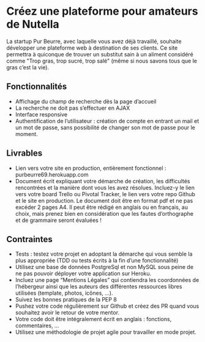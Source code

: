 # Créez une plateforme pour amateurs de Nutella

La startup Pur Beurre, avec laquelle vous avez déjà travaillé, souhaite développer une plateforme web à destination de ses clients. Ce site permettra à quiconque de trouver un substitut sain à un aliment considéré comme "Trop gras, trop sucré, trop salé" (même si nous savons tous que le gras c’est la vie).

## Fonctionnalités

* Affichage du champ de recherche dès la page d’accueil
* La recherche ne doit pas s’effectuer en AJAX
* Interface responsive
* Authentification de l’utilisateur : création de compte en entrant un mail et un mot de passe, sans possibilité de changer son mot de passe pour le moment.

## Livrables

* Lien vers votre site en production, entièrement fonctionnel : purbeurre69.herokuapp.com
* Document écrit expliquant votre démarche de création, les difficultés rencontrées et la manière dont vous les avez résolues. Incluez-y le lien vers votre board Trello ou Pivotal Tracker, le lien vers votre repo Github et le site en production.  Le document doit être en format pdf et ne pas excéder 2 pages A4. Il peut être rédigé en anglais ou en français, au choix, mais prenez bien en considération que les fautes d’orthographe et de grammaire seront évaluées !

## Contraintes

* Tests : testez votre projet en adoptant la démarche qui vous semble la plus appropriée (TDD ou tests écrits à la fin d’une fonctionnalité)
* Utilisez une base de données PostgreSql et non MySQL sous peine de ne pas pouvoir déployer votre application sur Heroku.
* Incluez une page “Mentions Légales” qui contiendra les coordonnées de l’hébergeur ainsi que les auteurs des différentes ressources libres utilisées (template, photos, icônes, …).
* Suivez les bonnes pratiques de la PEP 8
* Pushez votre code régulièrement sur Github et créez des PR quand vous souhaitez avoir le retour de votre mentor.
* Votre code doit être intégralement écrit en anglais : fonctions, commentaires, …
* Utilisez une méthodologie de projet agile pour travailler en mode projet.
